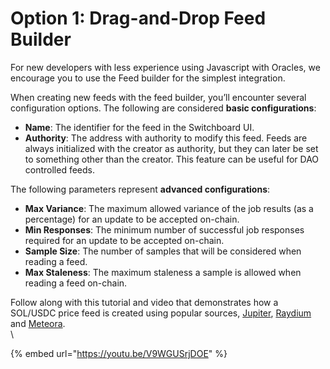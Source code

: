 # Option 1: Drag-and-Drop Feed Builder

For new developers with less experience using Javascript with Oracles, we encourage you to use the Feed builder for the simplest integration.

When creating new feeds with the feed builder, you’ll encounter several configuration options. The following are considered **basic configurations**:

* **Name**: The identifier for the feed in the Switchboard UI.
* **Authority**: The address with authority to modify this feed. Feeds are always initialized with the creator as authority, but they can later be set to something other than the creator. This feature can be useful for DAO controlled feeds.

The following parameters represent **advanced configurations**:

* **Max Variance**: The maximum allowed variance of the job results (as a percentage) for an update to be accepted on-chain.
* **Min Responses**: The minimum number of successful job responses required for an update to be accepted on-chain.
* **Sample Size**: The number of samples that will be considered when reading a feed.
* **Max Staleness**: The maximum staleness a sample is allowed when reading a feed on-chain.

Follow along with this tutorial and video that demonstrates how a SOL/USDC price feed is created using popular sources, [Jupiter](https://jup.ag/), [Raydium](https://raydium.io/liquidity-pools/) and [Meteora](https://app.meteora.ag/).\
\


{% embed url="https://youtu.be/V9WGUSrjDOE" %}



